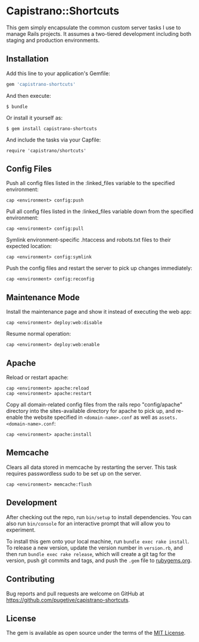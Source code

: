 # Capistrano::Shortcuts

This gem simply encapsulate the common custom server tasks I use to manage Rails projects. It assumes a two-tiered development including both staging and production environments.


## Installation

Add this line to your application's Gemfile:

```ruby
gem 'capistrano-shortcuts'
```


And then execute:

    $ bundle

Or install it yourself as:

    $ gem install capistrano-shortcuts


And include the tasks via your Capfile:

    require 'capistrano/shortcuts'

## Config Files

Push all config files listed in the :linked_files variable to the specified environment:

    cap <environment> config:push


Pull all config files listed in the :linked_files variable down from the specified environment:

    cap <environment> config:pull


Symlink environment-specific .htaccess and robots.txt files to their expected location:

    cap <environment> config:symlink


Push the config files and restart the server to pick up changes immediately:

    cap <environment> config:reconfig


## Maintenance Mode

Install the maintenance page and show it instead of executing the web app:

    cap <environment> deploy:web:disable


Resume normal operation:

    cap <environment> deploy:web:enable


## Apache

Reload or restart apache:

    cap <environment> apache:reload
    cap <environment> apache:restart

Copy all domain-related config files from the rails repo "config/apache" directory into the sites-available directory for apache to pick up, and re-enable the website specified in <code>&lt;domain-name&gt;.conf</code> as well as <code>assets.&lt;domain-name&gt;.conf</code>:

    cap <environment> apache:install

## Memcache

Clears all data stored in memcache by restarting the server. This task requires passwordless sudo to be set up on the server.

    cap <environment> memcache:flush

## Development

After checking out the repo, run `bin/setup` to install dependencies. You can also run `bin/console` for an interactive prompt that will allow you to experiment.

To install this gem onto your local machine, run `bundle exec rake install`. To release a new version, update the version number in `version.rb`, and then run `bundle exec rake release`, which will create a git tag for the version, push git commits and tags, and push the `.gem` file to [rubygems.org](https://rubygems.org).

## Contributing

Bug reports and pull requests are welcome on GitHub at https://github.com/pugetive/capistrano-shortcuts.

## License

The gem is available as open source under the terms of the [MIT License](https://opensource.org/licenses/MIT).
